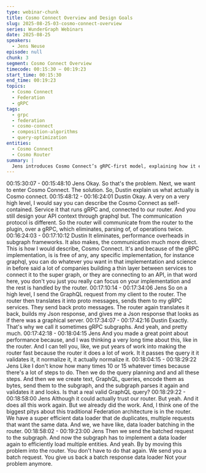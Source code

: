 ```yaml
---
type: webinar-chunk
title: Cosmo Connect Overview and Design Goals
slug: 2025-08-25-03-cosmo-connect-overview
series: WunderGraph Webinars
date: 2025-08-25
speakers:
  - Jens Neuse
episode: null
chunk: 3
segment: Cosmo Connect Overview
timecode: 00:15:30 – 00:19:23
start_time: 00:15:30
end_time: 00:19:23
topics:
  - Cosmo Connect
  - Federation
  - gRPC
tags:
  - grpc
  - federation
  - cosmo-connect
  - composition-algorithms
  - query-optimization
entities:
  - Cosmo Connect
  - Cosmo Router
summary: |
  Jens introduces Cosmo Connect’s gRPC-first model, explaining how it eliminates redundant parsing, improves batching, and simplifies federation workflows. This section positions Connect as a pragmatic alternative to GraphQL-only subgraphs.
---
```



00:15:30:07 - 00:15:48:10
Jens
Okay. So that's the problem. Next, we want to enter Cosmo Connect. The solution. So, Dustin
explain us what actually is Cosmo connect.
00:15:48:12 - 00:16:24:01
Dustin
Okay. A very on a very high level, I would say you can describe the Cosmo Connect as
self-contained. Service it that runs gRPC and, connected to our router. And you still design your
API context through graphql but. The communication protocol is different. So the router will
communicate from the router to the plugin, over a gRPC, which eliminates, parsing of, of
operations twice.
00:16:24:03 - 00:17:10:12
Dustin
It eliminates, performance overheads in subgraph frameworks. It also makes, the
communication much more direct. This is how I would describe, Cosmo Connect. It's and
because of the gRPC implementation, is is free of any, any specific implementation, for instance
graphql, you can do whatever you want in that implementation and science in before said a lot
of companies building a thin layer between services to connect it to the super graph, or they are
connecting to an API, in that word here, you don't you just you really can focus on your
implementation and the rest is handled by the router.
00:17:10:14 - 00:17:34:06
Jens
So on a high level, I send the GraphQL request from my client to the router. The router then
translates it into proto messages, sends them to my gRPC services. They send back proto
messages. The router again translates it back, builds my Json response, and gives me a Json
response that looks as if there was a graphical server.
00:17:34:07 - 00:17:42:16
Dustin
Exactly. That's why we call it sometimes gRPC subgraphs. And yeah, and pretty much.
00:17:42:18 - 00:18:04:15
Jens
And you made a great point about performance because, and I was thinking a very long time
about this, like in the router. And I can tell you, like, we put years of work into making the router
fast because the router it does a lot of work. It it passes the query it it validates it, it normalize it,
it actually normalize it.
00:18:04:15 - 00:18:29:22
Jens
Like I don't know how many times 10 or 15 whatever times because there's a lot of steps to do.
Then we do the query planning and and all these steps. And then we we create text, GraphQL,
queries, encode them as bytes, send them to the subgraph, and the subgraph parses it again
and validates it and looks. Is that a real valid GraphQL query?
00:18:29:22 - 00:18:58:00
Jens
Although it could actually trust our router. But yeah. And it does all this work again. But we
already did the work. And, I think one of the biggest pitys about this traditional Federation
architecture is in the router. We have a super efficient data loader that de duplicates, multiple
requests that want the same data. And we, we have like, data loader batching in the router.
00:18:58:02 - 00:19:23:00
Jens
Then we send the batched request to the subgraph. And now the subgraph has to implement a
data loader again to efficiently load multiple entities. And yeah. By by moving this problem into
the router. You don't have to do that again. We send you a batch request. You give us back a
batch response data loader Not your problem anymore.